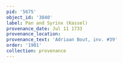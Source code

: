 ```yaml
---
pid: '5675'
object_id: '3840'
label: Pan and Syrinx (Kassel)
provenance_date: Jul 11 1733
provenance_location:
provenance_text: 'Adriaan Bout, inv. #39'
order: '1901'
collection: provenance
---
```

